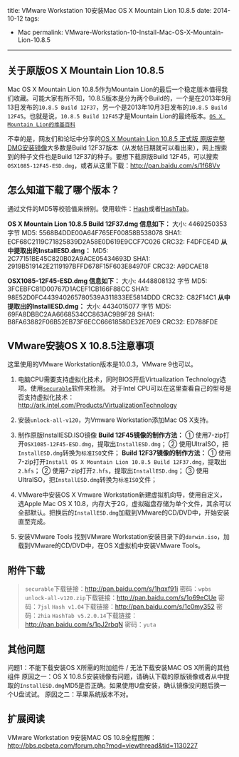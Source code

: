 title: VMware Workstation 10安装Mac OS X Mountain Lion 10.8.5
date: 2014-10-12
tags:
- Mac
permalink: VMware-Workstation-10-Install-Mac-OS-X-Mountain-Lion-10.8.5
---

## 关于原版OS X Mountain Lion 10.8.5

Mac OS X Mountain Lion 10.8.5作为Mountain Lion的最后一个稳定版本值得我们收藏。可能大家有所不知，10.8.5版本是分为两个Build的，一个是在2013年9月13日发布的`10.8.5 Build 12F37`，另一个是2013年10月3日发布的`10.8.5 Build 12F45`。也就是说，`10.8.5 Build 12F45`才是Mountain Lion的最终版本。[`OS X Mountain Lion的维基百科`][1]

不幸的是，网友们和论坛中分享的[OS X Mountain Lion 10.8.5 正式版 原版完整DMG安装镜像][2]大多数是Build 12F37版本（从发帖日期就可以看出来），网上搜索到的种子文件也是Build 12F37的种子。要想下载原版Build 12F45，可以搜索`OSX1085-12F45-ESD.dmg`，或者从这里下载：http://pan.baidu.com/s/1f68Vv

## 怎么知道下载了哪个版本？

通过文件的MD5等校验值来辨别。使用软件：[Hash][3]或者[HashTab][4]。

**OS X Mountain Lion 10.8.5 Build 12F37.dmg 信息如下：**
大小: 4469250353 字节
MD5: 5568B4DDE00A64F765EF00858B538078
SHA1: ECF68C2119C71825839D2A58E0D619E9CCF7C026
CRC32: F4DFCE4D
**从中提取出的InstallESD.dmg：**
MD5: 2C77151BE45C820B02A9ACE05434693D
SHA1: 2919B519142E2119197BFFD678F15F603E84970F
CRC32: A9DCAE18

**OSX1085-12F45-ESD.dmg 信息如下：**
大小: 4448808132 字节
MD5: 3FCEBFC81D00767D1ACEF1CB166F88CC
SHA1: 98E52D0FC443940265780539A311833EE5814DDD
CRC32: C82F14C1
**从中提取出的InstallESD.dmg：**
大小: 4434015077 字节
MD5: 69FA8DBBC2AA6668534CC863AC9B9F28
SHA1: B8FA63882F06B52EB73F6ECC6661858DE32E70E9
CRC32: ED788FDE

## VMware安装OS X 10.8.5注意事项

这里使用的VMware Workstation版本是10.0.3，VMware 9也可以。

1. 电脑CPU需要支持虚拟化技术，同时BIOS开启Virtualization Technology选项。使用[`securable`][5]软件来检测。
对于Intel CPU可以在这里查看自己的型号是否支持虚拟化技术：http://ark.intel.com/Products/VirtualizationTechnology

2. 安装`unlock-all-v120`，为Vmware Workstation添加Mac OS X支持。

3. 制作原版InstallESD.ISO镜像
**Build 12F45镜像的制作方法：**
① 使用7-zip打开`OSX1085-12F45-ESD.dmg`，提取出`InstallESD.dmg`；
② 使用UltraISO，把`InstallESD.dmg`转换为`标准ISO`文件；
**Build 12F37镜像的制作方法：**
① 使用7-zip打开`Install OS X Mountain Lion 10.8.5 Build 12F37.dmg`，提取出`2.hfs`；
② 使用7-zip打开`2.hfs`，提取出`InstallESD.dmg`；
③ 使用UltraISO，把`InstallESD.dmg`转换为`标准ISO`文件；

4. VMware中安装OS X
Vmware Workstation新建虚拟机向导，使用自定义，选Apple Mac OS X 10.8，内存大于2G，虚拟磁盘存储为单个文件，其余可以全部默认。把换后的`InstallESD.dmg`加载到VMware的CD/DVD中，开始安装直至完成。

5. 安装VMware Tools
找到VMware Workstation安装目录下的`darwin.iso`，加载到VMware的CD/DVD中，在OS X虚拟机中安装VMware Tools。

## 附件下载

> `securable`下载链接：http://pan.baidu.com/s/1hqxf91i 密码：`wpbs`
`unlock-all-v120.zip`下载链接：http://pan.baidu.com/s/1o69eCUe 密码：`7jsl`
`Hash v1.04`下载链接：http://pan.baidu.com/s/1c0my352 密码：`2hia`
`HashTab v5.2.0.14`下载链接：http://pan.baidu.com/s/1pJ2rbqN 密码：`yuta`

## 其他问题

问题1：不能下载安装OS X所需的附加组件 / 无法下载安装MAC OS X所需的其他组件
原因之一：OS X 10.8.5安装镜像有问题，请确认下载的原版镜像或者从中提取的`InstallESD.dmg`MD5是否正确。如果使用U盘安装，确认镜像没问题后换一个U盘试试。
原因之二：苹果系统版本不对。

## 扩展阅读

VMware Workstation 9安装MAC OS 10.8全程图解：http://bbs.pcbeta.com/forum.php?mod=viewthread&tid=1130227


  [1]: https://en.wikipedia.org/wiki/OS_X_Mountain_Lion
  [2]: http://bbs.pcbeta.com/viewthread-1404580-1-1.html
  [3]: http://keir.net/hash.html
  [4]: http://implbits.com/products/hashtab/
  [5]: https://www.grc.com/securable.htm
